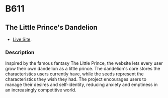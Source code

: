 # B611
## The Little Prince's Dandelion
- [Live Site](https://carrotliu.github.io/B611/).
### Description
Inspired by the famous fantasy The Little Prince, the website lets every user grow their own dandelion as a little prince. The dandelion's core stores the characteristics users currently have, while the seeds represent the characteristics they wish they had. The project encourages users to manage their desires and self-identity, reducing anxiety and emptiness in an increasingly competitive world.
